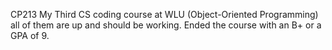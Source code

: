 CP213
My Third CS coding course at WLU (Object-Oriented Programming) all of them are up and should be working. Ended the course with an B+ or a GPA of 9.
